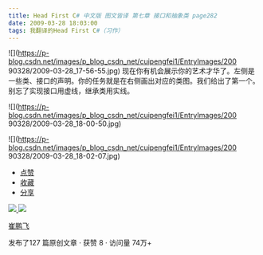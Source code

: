 ```yaml
---
title: Head First C# 中文版 图文皆译 第七章 接口和抽象类 page282
date: 2009-03-28 18:03:00
tags: 我翻译的Head First C#（习作）
---
```

![](https://p-blog.csdn.net/images/p_blog_csdn_net/cuipengfei1/EntryImages/200
90328/2009-03-28_17-56-55.jpg)
现在你有机会展示你的艺术才华了。左侧是一些类、接口的声明。你的任务就是在右侧画出对应的类图。我们给出了第一个。别忘了实现接口用虚线，继承类用实线。

![](https://p-blog.csdn.net/images/p_blog_csdn_net/cuipengfei1/EntryImages/200
90328/2009-03-28_18-00-50.jpg)

![](https://p-blog.csdn.net/images/p_blog_csdn_net/cuipengfei1/EntryImages/200
90328/2009-03-28_18-02-07.jpg)

  * [ 点赞  ](javascript:;)
  * [ 收藏  ](javascript:;)
  * [ 分享 ](javascript:;)

[ ![](https://profile.csdnimg.cn/5/2/5/3_cuipengfei1)
![](https://g.csdnimg.cn/static/user-reg-year/1x/11.png)
](https://blog.csdn.net/cuipengfei1)

[ 崔鹏飞 ](https://blog.csdn.net/cuipengfei1)

发布了127 篇原创文章  ·  获赞 8  ·  访问量 74万+

